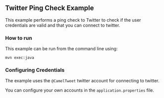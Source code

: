 ## Twitter Ping Check Example

This example performs a ping check to Twitter to check if the user credentials are valid
and that you can connect to twitter.

### How to run

This example can be run from the command line using:

    mvn exec:java
    
### Configuring Credentials

The example uses the `@CamelTweet` twitter account for connecting to twitter.

You can configure your own accounts in the `application.properties` file.
